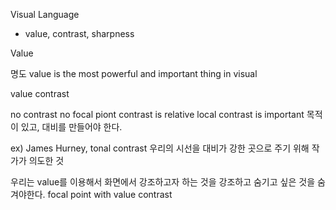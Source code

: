 Visual Language
- value, contrast, sharpness

Value

명도
value is the most powerful and important thing in visual

value contrast

no contrast no focal piont
contrast is relative
local contrast is important 
목적이 있고, 대비를 만들어야 한다.

ex) James Hurney, tonal contrast
우리의 시선을 대비가 강한 곳으로 주기 위해 작가가 의도한 것 

우리는 value를 이용해서 화면에서 강조하고자 하는 것을 강조하고 숨기고 싶은 것을 숨겨야한다.
focal point with value contrast
